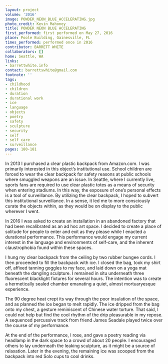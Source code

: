```yaml
---
layout: project
volume: '2016'
image: POWDER_NEON_BLUE_ACCELERATING.jpg
photo_credit: Kevin Mahoney
title: POWDER NEON BLUE ACCELERATING
first_performed: first performed on May 27, 2016
place: Poole Building, Gainesville, FL
times_performed: performed once in 2016
contributor: BARRETT WHITE
collaborators: []
home: Seattle, WA
links:
- barrettwhite.info
contact: barrettswhite@gmail.com
footnote: ''
tags:
- childhood
- children
- duration
- durational work
- ice
- language
- objects
- poetry
- safety
- sculpture
- security
- self
- self care
- surveillance
pages: 180-181
---
```


In 2013 I purchased a clear plastic backpack from Amazon.com. I was primarily interested in this object’s institutional use. School children are forced to wear the clear backpack for safety reasons at public schools where smuggled weapons are an issue. In Seattle, where I currently live, sports fans are required to use clear plastic totes as a means of security when entering stadiums. In this way, the exposure of one’s personal effects is a tool of surveillance. By utilizing the clear backpack, I hoped to subvert this institutional surveillance. In a sense, it led me to more consciously curate the objects within, as they would be on display to the public wherever I went.

In 2016 I was asked to create an installation in an abandoned factory that had been recalibrated as an ad hoc art space. I decided to create a place of solitude for people to enter and exit as they please while I enacted a durational performance. This performance would engage my current interest in the language and environments of self-care, and the inherent claustrophobia found within these spaces.

I hung my clear backpack from the ceiling by two rubber bungee cords. I then proceeded to fill the backpack with ice. I closed the bag, took my shirt off, affixed tanning goggles to my face, and laid down on a yoga mat beneath the dangling sculpture. I remained in situ underneath three fluorescent blacklight fixtures for several hours. The intention was to create a hermetically sealed chamber emanating a quiet, almost mortuaryesque experience.

The 90 degree heat crept its way through the poor insulation of the space, and as planned the ice began to melt rapidly. The ice dripped from the bag onto my chest, a gesture reminiscent of Chinese water torture. That said, I could not help but find the cool rhythm of the drip pleasurable in my repose. A sequenced percussive track from friend James Seadale played twice over the course of my performance.

At the end of the performance, I rose, and gave a poetry reading via headlamp in the dark space to a crowd of about 20 people. I encouraged others to lay underneath the leaking sculpture, as it might be a source of relaxation. Later in the evening, the remaining ice was scooped from the backpack into red Solo cups to cool drinks.
